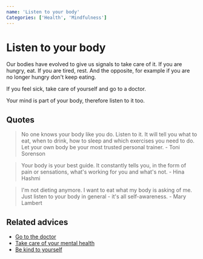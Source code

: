 ```yaml
---
name: 'Listen to your body'
Categories: ['Health', 'Mindfulness']
---
```

# Listen to your body

Our bodies have evolved to give us signals to take care of it. If you are hungry, eat. If you are tired, rest. And the opposite, for example if you are no longer hungry don't keep eating.

If you feel sick, take care of yourself and go to a doctor.

Your mind is part of your body, therefore listen to it too.

## Quotes

> No one knows your body like you do. Listen to it. It will tell you what to eat, when to drink, how to sleep and which exercises you need to do. Let your own body be your most trusted personal trainer. - Toni Sorenson

> Your body is your best guide. It constantly tells you, in the form of pain or sensations, what's working for you and what's not. - Hina Hashmi

> I'm not dieting anymore. I want to eat what my body is asking of me. Just listen to your body in general - it's all self-awareness. - Mary Lambert

## Related advices

- [Go to the doctor](../Go%20to%20the%20doctor/index.md)
- [Take care of your mental health](../Take%20care%20of%20your%20mental%20health/index.md)
- [Be kind to yourself](../Be%20kind%20to%20yourself%20and%20others/index.md)